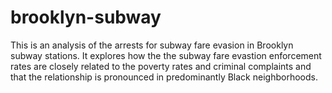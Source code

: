 # brooklyn-subway
This is an analysis of the arrests for subway fare evasion in Brooklyn subway stations. It explores how the the subway fare evastion enforcement rates are closely related to the poverty rates and criminal complaints and that the relationship is pronounced in predominantly Black neighborhoods.